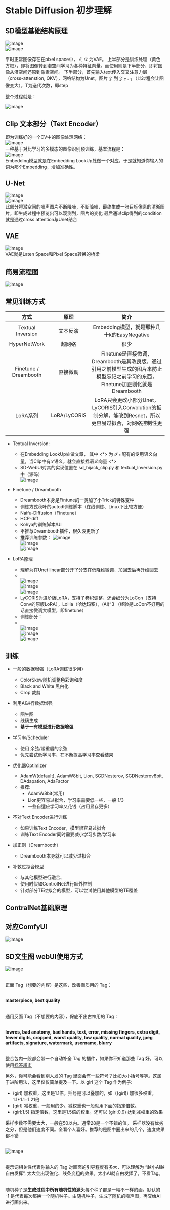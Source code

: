 # Stable Diffusion 初步理解
## SD模型基础结构原理
![image](https://github.com/ThereAreBearsComing/ThereAreBearsComing.github.io/assets/74708198/e139fd7a-42bc-4280-a5b6-25ba56c56f15)
<br>![image](https://github.com/ThereAreBearsComing/ThereAreBearsComing.github.io/assets/74708198/f5503d4f-47ec-4acb-be94-319206bc8b55)

平时正常图像存在在pixel space中， $\mathcal{E}$, $\mathcal{D}$ 为VAE。
上半部分是训练处理（黄色方框），即将图像转到潜空间学习为各种特征向量。而使用则是下半部分，即将图像从潜空间还原到像素空间。
下半部分，首先输入text传入交叉注意力层（cross-attenstion, QKV），网络结构为Unet。图片 $\mathcal{Z}$ 到 $\mathcal{Z}$ <sub>T - 1</sub> （此过程会让图像变大），T为迭代次数，即step

整个过程就是：

![image](https://github.com/ThereAreBearsComing/ThereAreBearsComing.github.io/assets/74708198/ca593c30-0b7e-491b-a6e1-f3fcb62f87e4)

## Clip 文本部分（Text Encoder）

即为训练好的一个CV中的图像处理网络：
<br>![image](https://github.com/ThereAreBearsComing/ThereAreBearsComing.github.io/assets/74708198/a05f6e11-8e02-44f1-ae4a-d139644cb92c)
<br>一种基于对比学习的多模态的图像识别预训练，基本流程是：
<br>![image](https://github.com/ThereAreBearsComing/ThereAreBearsComing.github.io/assets/74708198/f88b59b4-24b3-4a31-b280-8380fdfe3ac1)
<br>Embedding模型就是在Embedding LookUp处做一个对应，于是就知道你输入的词为那个Embedding，增加准确性。

## U-Net
![image](https://github.com/ThereAreBearsComing/ThereAreBearsComing.github.io/assets/74708198/cbd90cf4-cbee-4147-8980-35a982e2eb62)
<br>![image](https://github.com/ThereAreBearsComing/ThereAreBearsComing.github.io/assets/74708198/cc1f8f18-d9d3-4dd5-8227-03cf519d478e)
<br> 此部分将潜空间的噪声图片不断降噪，不断降噪，最终生成一张目标像素的清晰图片，即生成过程中预览出可以观测到，图片的变化
最后通过clip得到的condition就是通过cross attention与Unet结合

## VAE
![image](https://github.com/ThereAreBearsComing/ThereAreBearsComing.github.io/assets/74708198/a9b44d91-4358-459e-a33a-7c8a6aeeddb6)
<br>VAE就是Laten Space和Pixel Space转换的桥梁

## 简易流程图
![image](https://github.com/ThereAreBearsComing/ThereAreBearsComing.github.io/assets/74708198/0b8f708c-391d-4b93-b333-6023c1331db6)

## 常见训练方式
| 方式 | 原理 | 简介 |
| :-----: | :-----: | :-----: |
| Textual Inversion | 文本反演 | Embedding模型，就是那种几十k的EasyNegative |
| HyperNetWork | 超网络 | 很少 | 
| Finetune / Dreambooth | 直接微调 | Finetune是直接微调，Dreambooth是其改良版，通过引用之前模型生成的图片来防止模型忘记之前学习的东西，Finetune加正则化就是Dreambooth |
| LoRA系列 | LoRA/LyCORIS | LoRA只会更改小部分Unet，LyCORIS引入Convolution的抵制分解，能改到Resnet，所以更容易过拟合，对网络控制性更强 |

* Textual Inversion:
  * 在Embedding LookUp处做文章， 其中 <*> 为 $\mathcal{S}$<sub> * </sub> 配有的专用语义向量，当Clip中有$\mathcal{S}$语义，就会直接找语义向量 <\*>
  * SD-WebUI对其的实现位置在 sd_hijack_clip.py 和 textual_Inversion.py中（源码）
<br> ![image](https://github.com/ThereAreBearsComing/ThereAreBearsComing.github.io/assets/74708198/4cf050ad-3ce3-4834-9495-3ce3914770f2)

* Finetune / Dreambooth
  * Dreambooth本身是Fintune的一类加了小Trick的特殊变种
  * 训练方式秋叶的autodl训练脚本（在线训练、Linux下比较方便）
  * Naifu-Diffusion（Finetune）
  * HCP-diff
  * Kohya的训练脚本/UI
  * 不推荐Dreambooth插件，很久没更新了
  * 推荐训练参数：
    ![image](https://github.com/ThereAreBearsComing/ThereAreBearsComing.github.io/assets/74708198/728e8150-0808-4660-b401-6e11c41fd1d7)
    <br>![image](https://github.com/ThereAreBearsComing/ThereAreBearsComing.github.io/assets/74708198/0c3684ec-bd67-4dc1-8ff2-536618bfac0e)
    <br>![image](https://github.com/ThereAreBearsComing/ThereAreBearsComing.github.io/assets/74708198/06f0b2e3-8a0e-4bb4-829e-5d3bf356c9b4)

* LoRA原理
  * 理解为在Unet linear部分开了分支在低降维微调，加回去后再升维回去
  * <br>![image](https://github.com/ThereAreBearsComing/ThereAreBearsComing.github.io/assets/74708198/6d6d1639-1f93-412f-8290-26a0e841a67d)
    <br>![image](https://github.com/ThereAreBearsComing/ThereAreBearsComing.github.io/assets/74708198/46cf36df-4e6d-496b-b93c-09379818a3aa)
    <br>![image](https://github.com/ThereAreBearsComing/ThereAreBearsComing.github.io/assets/74708198/8891c63d-7ec8-49aa-8c4f-bcec2826c490)
  * LyCORIS为进阶版LoRA，支持了卷积调整，还会细分为LoCon（支持Conv的原版LoRA），LoHa（哈达玛积），(AI)^3  （经验是LoCon不好用的话直接微调大模型，即finetune）
  * 训练部分：
  * <br>![image](https://github.com/ThereAreBearsComing/ThereAreBearsComing.github.io/assets/74708198/d3a9f6d8-f579-47a7-accd-38864b8cfbc4)
    <br>![image](https://github.com/ThereAreBearsComing/ThereAreBearsComing.github.io/assets/74708198/3e170240-ee97-4abe-99c0-cc4c8b814171)
    <br>![image](https://github.com/ThereAreBearsComing/ThereAreBearsComing.github.io/assets/74708198/82293713-f3cc-4cbf-a324-11bde91d7e4d)

## 训练
* 一般的数据增强（LoRA训练很少用）
  * ColorSkew随机调整色彩饱和度
  * Black and White 黑白化
  * Crop 裁剪

* 利用AI进行数据增强
  * 图生图
  * 线稿生成
  * **基于一有模型进行数据增强**

* 学习率/Scheduler
  * 使用 余弦/带重启的余弦
  * 优先尝试低学习率，在不断提高学习率查看结果

* 优化器Optimizer
  * AdamW(default), AdamW8bit, Lion, SGDNesterov, SGDNesterov8bit, DAdapation, AdaFactor
  * 推荐:
    * AdamW8bit(常用)
    * Lion更容易过拟合，学习率需要低一些，一般 1/3
    * 一些自适应学习率又花钱（占用显存更多）

* 不对Text Encoder进行训练
  * 如果训练Text Encoder，模型很容易过拟合
  * 训练Text Encoder同时需要减小学习步数/学习率

* 加正则（Dreambooth）
  * Dreambooth本身就可以减少过拟合

* 补救过拟合模型
  * 与其他模型进行融合、
  * 使用时假如ControlNet进行额外控制
  * 针对部分TE过拟合的模型，可以尝试使用其他模型的TE覆盖

## ContralNet基础原理

## 对应ComfyUI
![image](https://github.com/ThereAreBearsComing/ThereAreBearsComing.github.io/assets/74708198/48afa623-f5b0-4bc9-8546-b157205df92e)

## SD文生图 webUI使用方式

![image](https://github.com/ThereAreBearsComing/ThereAreBearsComing.github.io/assets/74708198/451ff740-258c-4fc5-898b-c60f59be7ccf)

<br>正面 Tag（想要的内容）是这些，改善画质用的 Tag：

<br> **masterpiece, best quality**

<br>通用反面 Tag（不想要的内容），保底不出古神用的 Tag：

<br> **lowres, bad anatomy, bad hands, text, error, missing fingers, extra digit, fewer digits, cropped, worst quality, low quality, normal quality, jpeg artifacts, signature, watermark, username, blurry**

<br> 整合包内一般都会带一个自动补全 Tag 的插件，如果你不知道那些 Tag 好，可以使用[标签超市](https://tags.novelai.dev/)

另外，你可能会看到别人发的 Tag 里面会有一些符号？比如大小括号等等。这属于进阶用法，这里仅仅简单提及一下。以 girl 这个 Tag 作为例子:
* (girl) 加权重，这里是1.1倍。括号是可以叠加的，如（(girl)) 加很多权重。1.1*1.1=1.21倍
* [girl] 减权重，一般用的少。减权重也一般就用下面的指定倍数。
* (girl:1.5) 指定倍数，这里是1.5倍的权重。还可以 (girl:0.9) 达到减权重的效果

采样步数不需要太大，一般在50以内。通常28是一个不错的值。
采样器没有优劣之分，但是他们速度不同。全看个人喜好。推荐的是图中圈出来的几个，速度效果都不错

<br>![image](https://github.com/ThereAreBearsComing/ThereAreBearsComing.github.io/assets/74708198/a9d10c10-cdfc-4aba-b397-84927334cc23)

<br>提示词相关性代表你输入的 Tag 对画面的引导程度有多大，可以理解为 “越小AI越自由发挥”, 太大会出现锐化、线条变粗的效果。太小AI就自由发挥了，不看Tag。

<br>随机种子是**生成过程中所有随机性的源头**每个种子都是一幅不一样的画。默认的 -1 是代表每次都换一个随机种子。由随机种子，生成了随机的噪声图，再交给AI进行画出来。



